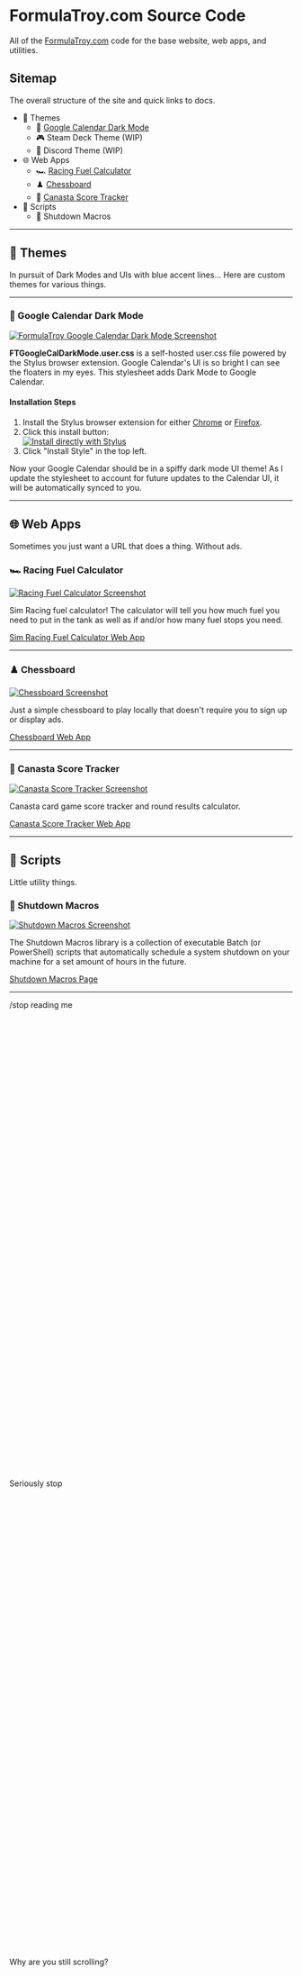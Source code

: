 # FormulaTroy.com Source Code

All of the [FormulaTroy.com](https://formulatroy.com) code for the base website, web apps, and utilities.

## Sitemap

The overall structure of the site and quick links to docs.

- 🎨 Themes
  - 📅 [Google Calendar Dark Mode](https://github.com/FormulaTroy/FormulaTroy.com#-google-calendar-dark-mode)
  - 🎮 Steam Deck Theme (WIP)
  - 💬 Discord Theme (WIP)
- 🌐 Web Apps
  - 🏎️ [Racing Fuel Calculator](https://github.com/FormulaTroy/FormulaTroy.com#%EF%B8%8F-racing-fuel-calculator)
  - ♟️ [Chessboard](https://github.com/FormulaTroy/FormulaTroy.com#%EF%B8%8F-chessboard)
  - 🎴 [Canasta Score Tracker](https://github.com/FormulaTroy/FormulaTroy.com#-canasta-score-tracker)
- 📜 Scripts
  - 🔌 Shutdown Macros

---------------------------

## 🎨 Themes

In pursuit of Dark Modes and UIs with blue accent lines... Here are custom themes for various things.

---------------------------

### 📅 Google Calendar Dark Mode

[![FormulaTroy Google Calendar Dark Mode Screenshot](https://formulatroy.github.io/FormulaTroy.com/img/projects/ftgcdm.png)](https://formulatroy.com/gc-dark)

**FTGoogleCalDarkMode.user.css** is a self-hosted user.css file powered by the Stylus browser extension. Google Calendar's UI is so bright I can see the floaters in my eyes. This stylesheet adds Dark Mode to Google Calendar.

#### Installation Steps

1. Install the Stylus browser extension for either [Chrome](https://chrome.google.com/webstore/detail/stylus/clngdbkpkpeebahjckkjfobafhncgmne) or [Firefox](https://addons.mozilla.org/firefox/addon/styl-us/).
2. Click this install button:<br>
[![Install directly with Stylus](https://img.shields.io/badge/Install%20directly%20with-Stylus-238b8b.svg)](https://formulatroy.github.io/FormulaTroy.com/theme/google-cal-dark/FTGoogleCalDarkMode.user.css)
3. Click "Install Style" in the top left.

Now your Google Calendar should be in a spiffy dark mode UI theme! As I update the stylesheet to account for future updates to the Calendar UI, it will be automatically synced to you.

---------------------------

## 🌐 Web Apps

Sometimes you just want a URL that does a thing. Without ads.

### 🏎️ Racing Fuel Calculator

[![Racing Fuel Calculator Screenshot](https://formulatroy.github.io/FormulaTroy.com/img/projects/racingcalc.png)](https://formulatroy.com/app/racing-calculator/)

Sim Racing fuel calculator! The calculator will tell you how much fuel you need to put in the tank as well as if and/or how many fuel stops you need.

[Sim Racing Fuel Calculator Web App](https://formulatroy.com/app/racing-calculator/)

---------------------------

### ♟️ Chessboard

[![Chessboard Screenshot](https://formulatroy.github.io/FormulaTroy.com/img/projects/chess.png)](https://formulatroy.com/app/chess/)

Just a simple chessboard to play locally that doesn't require you to sign up or display ads.

[Chessboard Web App](https://formulatroy.com/app/chess/)

---------------------------

### 🎴 Canasta Score Tracker

[![Canasta Score Tracker Screenshot](https://formulatroy.github.io/FormulaTroy.com/img/projects/canasta.png)](https://formulatroy.com/app/canasta/)

Canasta card game score tracker and round results calculator.

[Canasta Score Tracker Web App](https://formulatroy.com/app/canasta/)

---------------------------

## 📜 Scripts

Little utility things.

### 🔌 Shutdown Macros

[![Shutdown Macros Screenshot](https://formulatroy.github.io/FormulaTroy.com/img/projects/shutdown.png)](https://formulatroy.com/shutdown)

The Shutdown Macros library is a collection of executable Batch (or PowerShell) scripts that automatically schedule a system shutdown on your machine for a set amount of hours in the future.

[Shutdown Macros Page](https://formulatroy.com/shutdown)

---------------------------

/stop reading me
<br><br><br><br><br><br><br><br><br><br><br><br><br><br><br><br><br><br><br><br><br><br><br><br><br><br><br><br><br><br><br><br><br><br><br><br><br><br><br><br><br><br><br><br><br><br><br><br><br><br>
Seriously stop
<br><br><br><br><br><br><br><br><br><br><br><br><br><br><br><br><br><br><br><br><br><br><br><br><br><br><br><br><br><br><br><br><br><br><br><br><br><br><br><br><br><br><br><br><br><br><br><br><br><br>
Why are you still scrolling?
<br><br><br><br><br><br><br><br><br><br><br><br><br><br><br><br><br><br><br><br><br><br><br><br><br><br><br><br><br><br><br><br><br><br><br><br><br><br><br><br><br><br><br><br><br><br><br><br><br><br>
The End 😊
